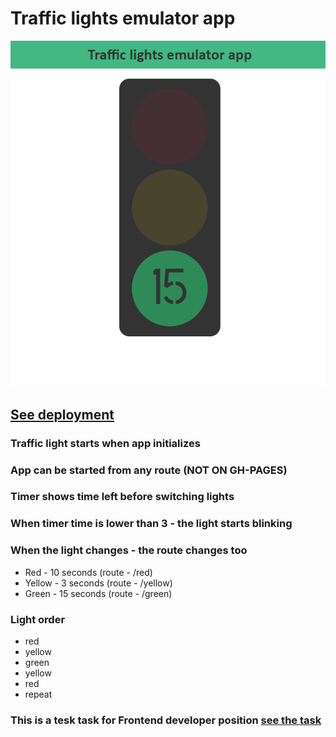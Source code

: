 # Traffic lights emulator app

![image](https://github.com/Nickborovkov/traffic_lights_emulator_app/blob/master/src/assets/images/appScreenshot.png)

## [See deployment](https://nickborovkov.github.io/traffic_lights_emulator_app/)

### Traffic light starts when app initializes

### App can be started from any route (NOT ON GH-PAGES)

### Timer shows time left before switching lights

### When timer time is lower than 3 - the light starts blinking

### When the light changes - the route changes too
- Red - 10 seconds (route - /red)
- Yellow - 3 seconds (route - /yellow)
- Green - 15 seconds (route - /green)

### Light order
- red
- yellow
- green
- yellow
- red
- repeat

### This is a tesk task for Frontend developer position [see the task](https://github.com/Nickborovkov/traffic_lights_emulator_app/blob/master/task.md)
